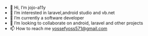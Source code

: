 - 👋 Hi, I’m jojo-a11y
- 👀 I’m interested in laravel,android studio and vb.net
- 🌱 I’m currently a software developer 
- 💞️ I’m looking to collaborate on android, laravel and other projects 
- 📫 How to reach me yossefyoss571@gmail.com

<!---
jojo-a11y/jojo-a11y is a ✨ special ✨ repository because its `README.md` (this file) appears on your GitHub profile.
You can click the Preview link to take a look at your changes.
--->
